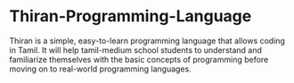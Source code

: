 # Thiran-Programming-Language
Thiran is a simple, easy-to-learn programming language that allows coding in Tamil. It will help tamil-medium school students to understand and familiarize themselves with the basic concepts of programming before moving on to real-world programming languages.
